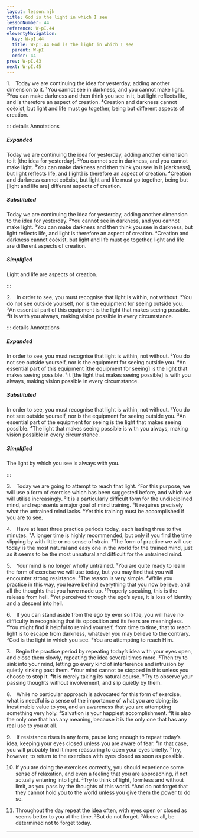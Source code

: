 ```yaml
---
layout: lesson.njk
title: God is the light in which I see
lessonNumber: 44
reference: W-pI.44
eleventyNavigation:
  key: W-pI.44
  title: W-pI.44 God is the light in which I see
  parent: W-pI
  order: 44
prev: W-pI.43
next: W-pI.45
---
```


1. Today we are continuing the idea for yesterday, adding another dimension to it. 
²You cannot see in darkness, and you cannot make light. 
³You can make darkness and then think you see in it, but light reflects life, and is therefore an aspect of creation. 
⁴Creation and darkness cannot coëxist, but light and life must go together, being but different aspects of creation.

::: details Annotations

##### Expanded

Today we are continuing the idea for yesterday, adding another dimension to it [the idea for yesterday]. 
²You cannot see in darkness, and you cannot make light. 
³You can make darkness and then think you see in it [darkness], but light reflects life, and [light] is therefore an aspect of creation. 
⁴Creation and darkness cannot coëxist, but light and life must go together, being but [light and life are] different aspects of creation.

##### Substituted

Today we are continuing the idea for yesterday, adding another dimension to the idea for yesterday. 
²You cannot see in darkness, and you cannot make light. 
³You can make darkness and then think you see in darkness, but light reflects life, and light is therefore an aspect of creation. 
⁴Creation and darkness cannot coëxist, but light and life must go together, light and life are different aspects of creation.

##### Simplified

Light and life are aspects of creation.

:::


2. In order to see, you must recognise that light is within, not without. 
²You do not see outside yourself, nor is the equipment for seeing outside you. 
³An essential part of this equipment is the light that makes seeing possible. 
⁴It is with you always, making vision possible in every circumstance.

::: details Annotations

##### Expanded

In order to see, you must recognise that light is within, not without. 
²You do not see outside yourself, nor is the equipment for seeing outside you. 
³An essential part of this equipment [the equipment for seeing] is the light that makes seeing possible. 
⁴It [the light that makes seeing possible] is with you always, making vision possible in every circumstance.

##### Substituted

In order to see, you must recognise that light is within, not without. 
²You do not see outside yourself, nor is the equipment for seeing outside you. 
³An essential part of the equipment for seeing is the light that makes seeing possible. 
⁴The light that makes seeing possible is with you always, making vision possible in every circumstance.

##### Simplified

The light by which you see is always with you.

:::


3. Today we are going to attempt to reach that light. 
²For this purpose, we will use a form of exercise which has been suggested before, and which we will utilise increasingly. 
³It is a particularly difficult form for the undisciplined mind, and represents a major goal of mind training. 
⁴It requires precisely what the untrained mind lacks. 
⁵Yet this training must be accomplished if you are to see.


4. Have at least three practice periods today, each lasting three to five minutes. 
²A longer time is highly recommended, but only if you find the time slipping by with little or no sense of strain. 
³The form of practice we will use today is the most natural and easy one in the world for the trained mind, just as it seems to be the most unnatural and difficult for the untrained mind.


5. Your mind is no longer wholly untrained. 
²You are quite ready to learn the form of exercise we will use today, but you may find that you will encounter strong resistance. 
³The reason is very simple. 
⁴While you practice in this way, you leave behind everything that you now believe, and all the thoughts that you have made up. 
⁵Properly speaking, this is the release from hell. 
⁶Yet perceived through the ego’s eyes, it is loss of identity and a descent into hell.


6. If you can stand aside from the ego by ever so little, you will have no difficulty in recognising that its opposition and its fears are meaningless. 
²You might find it helpful to remind yourself, from time to time, that to reach light is to escape from darkness, whatever you may believe to the contrary. 
³God is the light in which you see. 
⁴You are attempting to reach Him.


7. Begin the practice period by repeating today’s idea with your eyes open, and close them slowly, repeating the idea several times more. 
²Then try to sink into your mind, letting go every kind of interference and intrusion by quietly sinking past them. 
³Your mind cannot be stopped in this unless you choose to stop it. 
⁴It is merely taking its natural course. 
⁵Try to observe your passing thoughts without involvement, and slip quietly by them.


8. While no particular approach is advocated for this form of exercise, what is needful is a sense of the importance of what you are doing; its inestimable value to you, and an awareness that you are attempting something very holy. 
²Salvation is your happiest accomplishment. 
³It is also the only one that has any meaning, because it is the only one that has any real use to you at all.


9. If resistance rises in any form, pause long enough to repeat today’s idea, keeping your eyes closed unless you are aware of fear. 
²In that case, you will probably find it more reässuring to open your eyes briefly. 
³Try, however, to return to the exercises with eyes closed as soon as possible.


10. If you are doing the exercises correctly, you should experience some sense of relaxation, and even a feeling that you are approaching, if not actually entering into light. 
²Try to think of light, formless and without limit, as you pass by the thoughts of this world. 
³And do not forget that they cannot hold you to the world unless you give them the power to do so.


11. Throughout the day repeat the idea often, with eyes open or closed as seems better to you at the time. 
²But do not forget. 
³Above all, be determined not to forget today.

---
